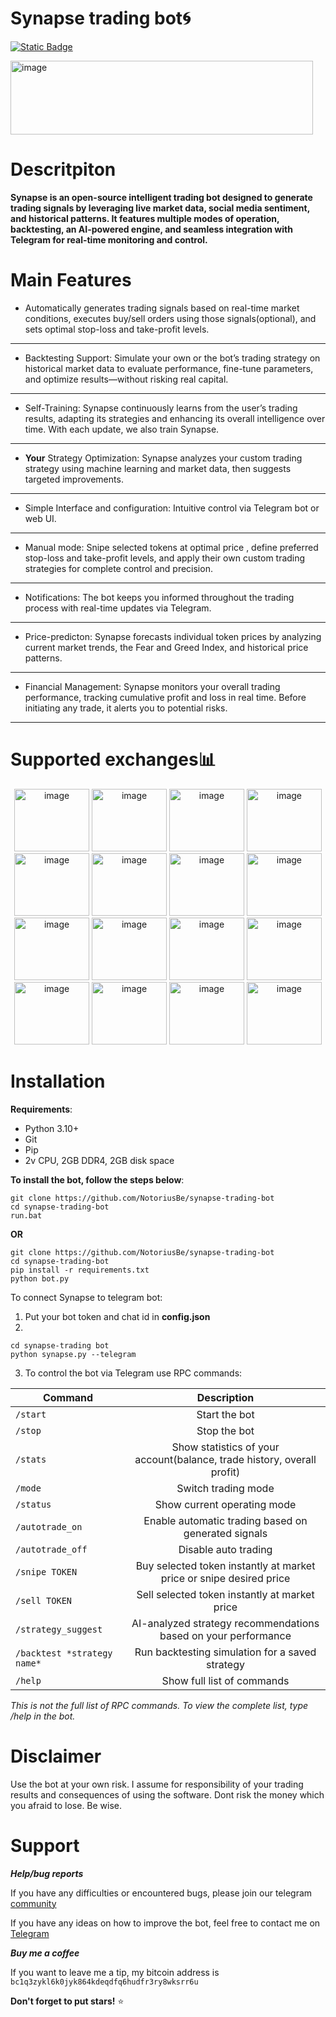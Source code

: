 # Synapse trading bot🌀
[![Static Badge](https://img.shields.io/badge/Telegram-Channel-Link?style=for-the-badge&logo=Telegram&logoColor=white&logoSize=auto&color=blue)](https://t.me/+pB6j65Kv7cdjZmU0)

<img width="484" height="118" alt="image" src="https://github.com/user-attachments/assets/87a4f93a-1d8d-4aba-86f6-6a2ce2b18ebf" />



# Descritpiton
**Synapse is an open-source intelligent trading bot designed to generate trading signals by leveraging live market data, social media sentiment, and historical patterns. It features multiple modes of operation, backtesting, an AI-powered engine, and seamless integration with Telegram for real-time monitoring and control.**

# Main Features
- Automatically generates trading signals based on real-time market conditions, executes buy/sell orders using those signals(optional), and sets optimal stop-loss and take-profit levels.
-          --------------------------------------------------------------------------------------------------------------------------------------------------------------------
- Backtesting Support: Simulate your own or the bot’s trading strategy on historical market data to evaluate performance, fine-tune parameters, and optimize results—without risking real capital.
-          --------------------------------------------------------------------------------------------------------------------------------------------------------------------
- Self-Training: Synapse continuously learns from the user’s trading results, adapting its strategies and enhancing its overall intelligence over time. With each update, we also train Synapse.
-          --------------------------------------------------------------------------------------------------------------------------------------------------------------------
- **Your** Strategy Optimization: Synapse analyzes your custom trading strategy using machine learning and market data, then suggests targeted improvements.
-          --------------------------------------------------------------------------------------------------------------------------------------------------------------------
- Simple Interface and configuration: Intuitive control via Telegram bot or web UI.
-          --------------------------------------------------------------------------------------------------------------------------------------------------------------------
- Manual mode: Snipe selected tokens at optimal price , define preferred stop-loss and take-profit levels, and apply their own custom trading strategies for complete control and precision.
-          --------------------------------------------------------------------------------------------------------------------------------------------------------------------
- Notifications: The bot keeps you informed throughout the trading process with real-time updates via Telegram.
-          --------------------------------------------------------------------------------------------------------------------------------------------------------------------
- Price-predicton: Synapse forecasts individual token prices by analyzing current market trends, the Fear and Greed Index, and historical price patterns.
-          --------------------------------------------------------------------------------------------------------------------------------------------------------------------
- Financial Management: Synapse monitors your overall trading performance, tracking cumulative profit and loss in real time. Before initiating any trade, it alerts you to potential risks.
-          --------------------------------------------------------------------------------------------------------------------------------------------------------------------


# Supported exchanges📊
<div align="center">
<img width="120" height="100" alt="image" src="https://github.com/user-attachments/assets/90d8ca5a-71d8-404d-80a4-578e1efe2db9" />  <img width="120" height="100" alt="image" src="https://github.com/user-attachments/assets/900cb4eb-8d14-4b51-97b1-3c515ea60141" />  <img width="120" height="100" alt="image" src="https://github.com/user-attachments/assets/cdc3f7ef-6ad4-423c-b0bc-8669761774db" />  <img width="120" height="100" alt="image" src="https://github.com/user-attachments/assets/faec88fc-4946-48e7-b98f-157e2234e7f8" />  <img width="120" height="100" alt="image" src="https://github.com/user-attachments/assets/0f836b8b-5f4b-4ddb-a1d2-7318d883d51f" />  <img width="120" height="100" alt="image" src="https://github.com/user-attachments/assets/29df4163-dd45-42ff-96dc-aec0e5d1788a" />  <img width="120" height="100" alt="image" src="https://github.com/user-attachments/assets/8c1e6327-f80d-42a7-a918-5fd5c4daf441" />  <img width="120" height="100" alt="image" src="https://github.com/user-attachments/assets/f4008a15-a371-4bc5-9ca0-95839eb2afbf" />  <img width="120" height="100" alt="image" src="https://github.com/user-attachments/assets/eaafbfe9-1359-4068-a321-b4d982739edf" />  <img width="120" height="100" alt="image" src="https://github.com/user-attachments/assets/492b1317-cbdf-4a17-b67e-eebbe47a4315" />  <img width="120" height="100" alt="image" src="https://github.com/user-attachments/assets/31fbf32d-dfbb-4bd8-b10d-782c6fc3a74f" />  <img width="120" height="100" alt="image" src="https://github.com/user-attachments/assets/9b61064c-e4a7-4458-9331-c04c746cf5b8" />  <img width="120" height="100" alt="image" src="https://github.com/user-attachments/assets/c9b41a39-344d-4163-84b5-d281c1c5c9a2" />  <img width="120" height="100" alt="image" src="https://github.com/user-attachments/assets/b21dddf6-5787-4da0-a2d9-440e91f71dd2" />  <img width="120" height="100" alt="image" src="https://github.com/user-attachments/assets/73741faf-0aa5-4967-bbea-ec101da6b9d2" />  <img width="120" height="100" alt="image" src="https://github.com/user-attachments/assets/2af7c9c2-5bf1-4770-accd-785e87c1fb51" />
















 </div>

# Installation 
**Requirements**:
- Python 3.10+
- Git
- Pip
- 2v CPU, 2GB DDR4, 2GB disk space

**To install the bot, follow the steps below**:
```shell
git clone https://github.com/NotoriusBe/synapse-trading-bot
cd synapse-trading-bot
run.bat
```
 **OR**
 ```shell
git clone https://github.com/NotoriusBe/synapse-trading-bot
cd synapse-trading-bot
pip install -r requirements.txt
python bot.py
```
To connect Synapse to telegram bot:
1. Put your bot token and chat id in **config.json**
2.
 ```shell
cd synapse-trading bot
python synapse.py --telegram
```
3. To control the bot via Telegram use RPC commands:


| Command | Description |
|----------------------------|:-------------------------------------------------------------------------------------------------------------:|
| `/start`     | Start the bot |       
| `/stop`               | Stop the bot |
| `/stats`              |  Show statistics of your account(balance, trade history, overall profit) |
| `/mode` | Switch trading mode |
|`/status` | Show current operating mode |
| `/autotrade_on` | Enable automatic trading based on generated signals |
| `/autotrade_off` | Disable auto trading |
| `/snipe TOKEN` | Buy selected token instantly at market price or snipe desired price |
| `/sell TOKEN` | Sell selected token instantly at market price |
| `/strategy_suggest` | AI-analyzed strategy recommendations based on your performance |
| `/backtest *strategy name*` | Run backtesting simulation for a saved strategy |
| `/help` | Show full list of commands |

*This is not the full list of RPC commands. To view the complete list, type /help in the bot.*

# Disclaimer
Use the bot at your own risk. I assume for responsibility of your trading results and consequences of using the software. Dont risk the money which you afraid to lose. Be wise.

# Support

***Help/bug reports***

If you have any difficulties or encountered bugs, please join our telegram [community](https://t.me/+9j5RcKMfT5s4M2Q0)

If you have any ideas on how to improve the bot, feel free to contact me on [Telegram](https://t.me/@Hhubbinmo3)

***Buy me a coffee***

If you want to leave me a tip, my bitcoin address is `bc1q3zykl6k0jyk864kdeqdfq6hudfr3ry8wksrr6u`


**Don't forget to put stars!** ⭐













